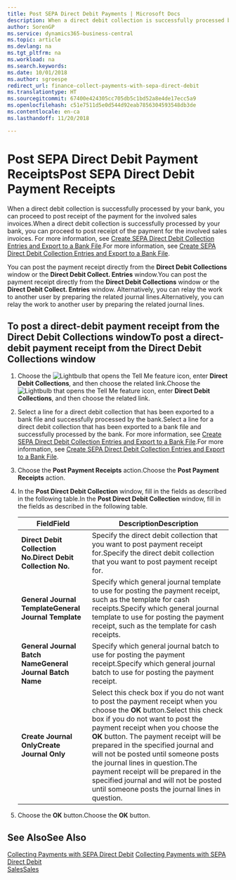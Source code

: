 ```yaml
---
title: Post SEPA Direct Debit Payments | Microsoft Docs
description: When a direct debit collection is successfully processed by your bank, you can proceed to post receipt of the payment for the involved sales invoices.
author: SorenGP
ms.service: dynamics365-business-central
ms.topic: article
ms.devlang: na
ms.tgt_pltfrm: na
ms.workload: na
ms.search.keywords: 
ms.date: 10/01/2018
ms.author: sgroespe
redirect_url: finance-collect-payments-with-sepa-direct-debit
ms.translationtype: HT
ms.sourcegitcommit: 67400e424305cc705db5c1bd52a8e4de17ecc5a9
ms.openlocfilehash: c51e7511d5e0d544d92eab7856304593548db3de
ms.contentlocale: en-ca
ms.lasthandoff: 11/20/2018

---
```

# <a name="post-sepa-direct-debit-payment-receipts"></a><span data-ttu-id="2b965-103">Post SEPA Direct Debit Payment Receipts</span><span class="sxs-lookup"><span data-stu-id="2b965-103">Post SEPA Direct Debit Payment Receipts</span></span>
<span data-ttu-id="2b965-104">When a direct debit collection is successfully processed by your bank, you can proceed to post receipt of the payment for the involved sales invoices.</span><span class="sxs-lookup"><span data-stu-id="2b965-104">When a direct debit collection is successfully processed by your bank, you can proceed to post receipt of the payment for the involved sales invoices.</span></span> <span data-ttu-id="2b965-105">For more information, see [Create SEPA Direct Debit Collection Entries and Export to a Bank File](finance-how-create-sepa-direct-debit-collection-entries-export-bank-file.md).</span><span class="sxs-lookup"><span data-stu-id="2b965-105">For more information, see [Create SEPA Direct Debit Collection Entries and Export to a Bank File](finance-how-create-sepa-direct-debit-collection-entries-export-bank-file.md).</span></span>  

<span data-ttu-id="2b965-106">You can post the payment receipt directly from the **Direct Debit Collections** window or the **Direct Debit Collect. Entries** window.</span><span class="sxs-lookup"><span data-stu-id="2b965-106">You can post the payment receipt directly from the **Direct Debit Collections** window or the **Direct Debit Collect. Entries** window.</span></span> <span data-ttu-id="2b965-107">Alternatively, you can relay the work to another user by preparing the related journal lines.</span><span class="sxs-lookup"><span data-stu-id="2b965-107">Alternatively, you can relay the work to another user by preparing the related journal lines.</span></span>  

## <a name="to-post-a-direct-debit-payment-receipt-from-the-direct-debit-collections-window"></a><span data-ttu-id="2b965-108">To post a direct-debit payment receipt from the Direct Debit Collections window</span><span class="sxs-lookup"><span data-stu-id="2b965-108">To post a direct-debit payment receipt from the Direct Debit Collections window</span></span>  
1. <span data-ttu-id="2b965-109">Choose the ![Lightbulb that opens the Tell Me feature](media/ui-search/search_small.png "Tell me what you want to do") icon, enter **Direct Debit Collections**, and then choose the related link.</span><span class="sxs-lookup"><span data-stu-id="2b965-109">Choose the ![Lightbulb that opens the Tell Me feature](media/ui-search/search_small.png "Tell me what you want to do") icon, enter **Direct Debit Collections**, and then choose the related link.</span></span>  
2. <span data-ttu-id="2b965-110">Select a line for a direct debit collection that has been exported to a bank file and successfully processed by the bank.</span><span class="sxs-lookup"><span data-stu-id="2b965-110">Select a line for a direct debit collection that has been exported to a bank file and successfully processed by the bank.</span></span> <span data-ttu-id="2b965-111">For more information, see [Create SEPA Direct Debit Collection Entries and Export to a Bank File](finance-how-create-sepa-direct-debit-collection-entries-export-bank-file.md).</span><span class="sxs-lookup"><span data-stu-id="2b965-111">For more information, see [Create SEPA Direct Debit Collection Entries and Export to a Bank File](finance-how-create-sepa-direct-debit-collection-entries-export-bank-file.md).</span></span>  
3. <span data-ttu-id="2b965-112">Choose the **Post Payment Receipts** action.</span><span class="sxs-lookup"><span data-stu-id="2b965-112">Choose the **Post Payment Receipts** action.</span></span>  
4. <span data-ttu-id="2b965-113">In the **Post Direct Debit Collection** window, fill in the fields as described in the following table.</span><span class="sxs-lookup"><span data-stu-id="2b965-113">In the **Post Direct Debit Collection** window, fill in the fields as described in the following table.</span></span>  

    |<span data-ttu-id="2b965-114">Field</span><span class="sxs-lookup"><span data-stu-id="2b965-114">Field</span></span>|<span data-ttu-id="2b965-115">Description</span><span class="sxs-lookup"><span data-stu-id="2b965-115">Description</span></span>|  
    |---------------------------------|---------------------------------------|  
    |<span data-ttu-id="2b965-116">**Direct Debit Collection No.**</span><span class="sxs-lookup"><span data-stu-id="2b965-116">**Direct Debit Collection No.**</span></span>|<span data-ttu-id="2b965-117">Specify the direct debit collection that you want to post payment receipt for.</span><span class="sxs-lookup"><span data-stu-id="2b965-117">Specify the direct debit collection that you want to post payment receipt for.</span></span>|  
    |<span data-ttu-id="2b965-118">**General Journal Template**</span><span class="sxs-lookup"><span data-stu-id="2b965-118">**General Journal Template**</span></span>|<span data-ttu-id="2b965-119">Specify which general journal template to use for posting the payment receipt, such as the template for cash receipts.</span><span class="sxs-lookup"><span data-stu-id="2b965-119">Specify which general journal template to use for posting the payment receipt, such as the template for cash receipts.</span></span>|  
    |<span data-ttu-id="2b965-120">**General Journal Batch Name**</span><span class="sxs-lookup"><span data-stu-id="2b965-120">**General Journal Batch Name**</span></span>|<span data-ttu-id="2b965-121">Specify which general journal batch to use for posting the payment receipt.</span><span class="sxs-lookup"><span data-stu-id="2b965-121">Specify which general journal batch to use for posting the payment receipt.</span></span>|  
    |<span data-ttu-id="2b965-122">**Create Journal Only**</span><span class="sxs-lookup"><span data-stu-id="2b965-122">**Create Journal Only**</span></span>|<span data-ttu-id="2b965-123">Select this check box if you do not want to post the payment receipt when you choose the **OK** button.</span><span class="sxs-lookup"><span data-stu-id="2b965-123">Select this check box if you do not want to post the payment receipt when you choose the **OK** button.</span></span> <span data-ttu-id="2b965-124">The payment receipt will be prepared in the specified journal and will not be posted until someone posts the journal lines in question.</span><span class="sxs-lookup"><span data-stu-id="2b965-124">The payment receipt will be prepared in the specified journal and will not be posted until someone posts the journal lines in question.</span></span>|  

5. <span data-ttu-id="2b965-125">Choose the **OK** button.</span><span class="sxs-lookup"><span data-stu-id="2b965-125">Choose the **OK** button.</span></span>  

## <a name="see-also"></a><span data-ttu-id="2b965-126">See Also</span><span class="sxs-lookup"><span data-stu-id="2b965-126">See Also</span></span>  
 <span data-ttu-id="2b965-127">[Collecting Payments with SEPA Direct Debit](finance-collect-payments-with-sepa-direct-debit.md) </span><span class="sxs-lookup"><span data-stu-id="2b965-127">[Collecting Payments with SEPA Direct Debit](finance-collect-payments-with-sepa-direct-debit.md) </span></span>  
 [<span data-ttu-id="2b965-128">Sales</span><span class="sxs-lookup"><span data-stu-id="2b965-128">Sales</span></span>](sales-manage-sales.md)

